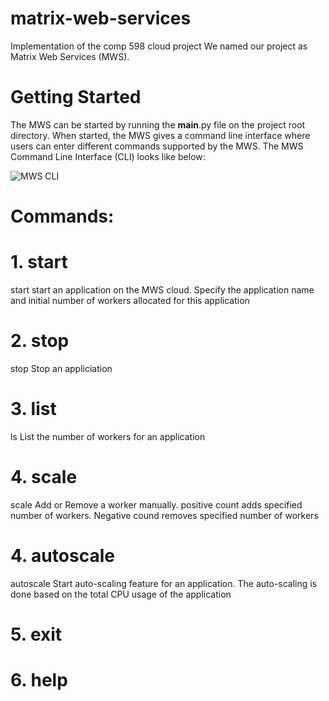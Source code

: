 # matrix-web-services
Implementation of the comp 598 cloud project
We named our project as Matrix Web Services (MWS). 

# Getting Started
The MWS can be started by running the __main__.py file on the project root directory. When started, the MWS gives a command line interface where users can enter different commands supported by the MWS. The MWS Command Line Interface (CLI) looks like below:

![MWS CLI](/images/mws_cli.png)

# Commands:
# 1. start 
  start <application name> <number of workers to begin with>
  start an application on the MWS cloud. Specify the application name and initial number of workers allocated for this application
# 2. stop 
  stop <applicatin name>
  Stop an appliciation
# 3. list 
  ls <appliation name>
  List the number of workers for an application
# 4. scale 
  scale <application name> <count>
  Add or Remove a worker manually. positive count adds specified number of workers. Negative cound removes specified number of workers
# 4. autoscale 
  autoscale <application name>
  Start auto-scaling feature for an application. The auto-scaling is done based on the total CPU usage of the application
# 5. exit
# 6. help
  


